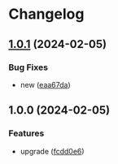 # Changelog

## [1.0.1](https://github.com/nprashiyer/rp-monokle/compare/v1.0.0...v1.0.1) (2024-02-05)


### Bug Fixes

* new ([eaa67da](https://github.com/nprashiyer/rp-monokle/commit/eaa67da951e45404812de4aee374b190df742414))

## 1.0.0 (2024-02-05)


### Features

* upgrade ([fcdd0e6](https://github.com/nprashiyer/rp-monokle/commit/fcdd0e6e473d797b38ff5085bd423c218a5c4d9b))
